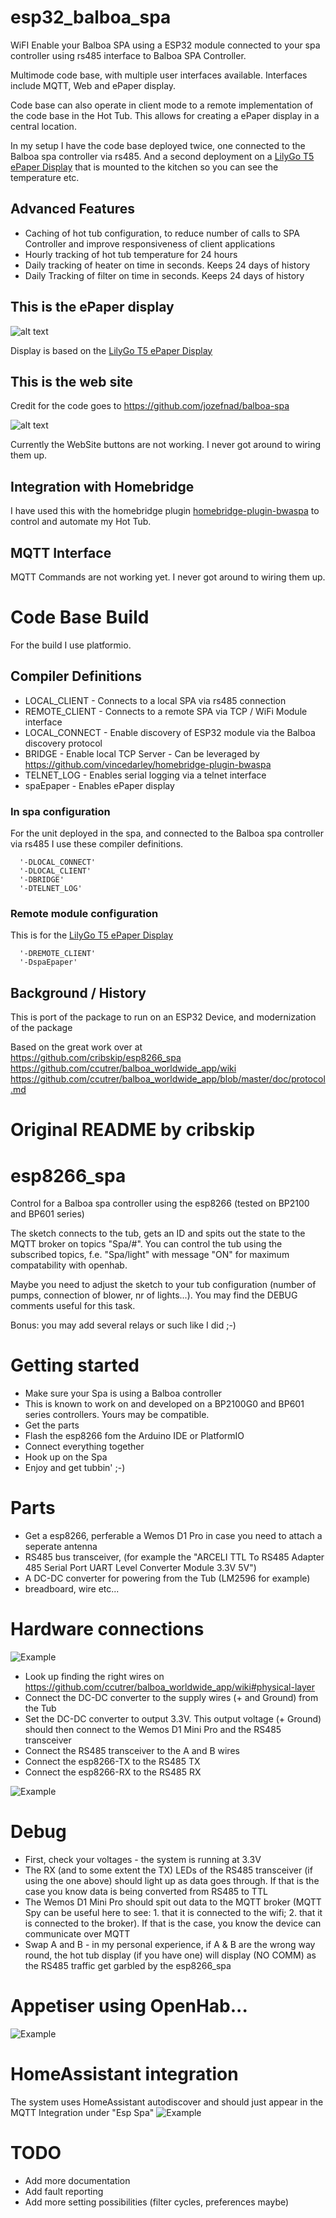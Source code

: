 # esp32_balboa_spa

WiFI Enable your Balboa SPA using a ESP32 module connected to your spa controller using rs485 interface to Balboa SPA Controller.

Multimode code base, with multiple user interfaces available.  Interfaces include MQTT, Web and ePaper display.

Code base can also operate in client mode to a remote implementation of the code base in the Hot Tub.  This allows for creating a ePaper display in a central location.

In my setup I have the code base deployed twice, one connected to the Balboa spa controller via rs485.  And a second deployment on a [LilyGo T5 ePaper Display](https://www.lilygo.cc/en-ca/products/t5-4-7-inch-e-paper-v2-3?srsltid=AfmBOopva5B_jxFAsa86Fn75lR66ZpcsqNLJEqPG4Axu8zeuCEEeqI0D) that is mounted to the kitchen so you can see the temperature etc.

## Advanced Features

* Caching of hot tub configuration, to reduce number of calls to SPA Controller and improve responsiveness of client applications
* Hourly tracking of hot tub temperature for 24 hours
* Daily tracking of heater on time in seconds. Keeps 24 days of history
* Daily Tracking of filter on time in seconds.  Keeps 24 days of history

## This is the ePaper display

![alt text](docs/ePaper-Sept2024.jpeg)

Display is based on the [LilyGo T5 ePaper Display](https://www.lilygo.cc/en-ca/products/t5-4-7-inch-e-paper-v2-3?srsltid=AfmBOopva5B_jxFAsa86Fn75lR66ZpcsqNLJEqPG4Axu8zeuCEEeqI0D)

## This is the web site
Credit for the code goes to https://github.com/jozefnad/balboa-spa

![alt text](docs/balboa-spa-web.png)

Currently the WebSite buttons are not working.  I never got around to wiring them up.

## Integration with Homebridge

I have used this with the homebridge plugin [homebridge-plugin-bwaspa](https://github.com/vincedarley/homebridge-plugin-bwaspa) to control and automate my Hot Tub.

## MQTT Interface

MQTT Commands are not working yet.  I never got around to wiring them up.

# Code Base Build

For the build I use platformio.

## Compiler Definitions

  * LOCAL_CLIENT - Connects to a local SPA via rs485 connection
  * REMOTE_CLIENT - Connects to a remote SPA via TCP / WiFi Module interface 
  * LOCAL_CONNECT - Enable discovery of ESP32 module via the Balboa discovery protocol
  * BRIDGE - Enable local TCP Server - Can be leveraged by https://github.com/vincedarley/homebridge-plugin-bwaspa
  * TELNET_LOG - Enables serial logging via a telnet interface
  * spaEpaper - Enables ePaper display

### In spa configuration

For the unit deployed in the spa, and connected to the Balboa spa controller via rs485 I use these compiler definitions.

```
  '-DLOCAL_CONNECT'
  '-DLOCAL_CLIENT'
  '-DBRIDGE'
  '-DTELNET_LOG'
```

### Remote module configuration

This is for the [LilyGo T5 ePaper Display](https://www.lilygo.cc/en-ca/products/t5-4-7-inch-e-paper-v2-3?srsltid=AfmBOopva5B_jxFAsa86Fn75lR66ZpcsqNLJEqPG4Axu8zeuCEEeqI0D)

```
  '-DREMOTE_CLIENT'
  '-DspaEpaper'
```

## Background / History

This is port of the package to run on an ESP32 Device, and modernization of the package

Based on the great work over at \
https://github.com/cribskip/esp8266_spa
https://github.com/ccutrer/balboa_worldwide_app/wiki
https://github.com/ccutrer/balboa_worldwide_app/blob/master/doc/protocol.md


# Original README by cribskip

# esp8266_spa
Control for a Balboa spa controller using the esp8266 (tested on BP2100 and BP601 series)

The sketch connects to the tub, gets an ID and spits out the state to the MQTT broker on topics "Spa/#".
You can control the tub using the subscribed topics, f.e. "Spa/light" with message "ON" for maximum compatability with openhab.

Maybe you need to adjust the sketch to your tub configuration (number of pumps, connection of blower, nr of lights...). You may find the DEBUG comments useful for this task.

Bonus: you may add several relays or such like I did ;-)

# Getting started
- Make sure your Spa is using a Balboa controller
- This is known to work on and developed on a BP2100G0 and BP601 series controllers. Yours may be compatible.
- Get the parts
- Flash the esp8266 fom the Arduino IDE or PlatformIO
- Connect everything together
- Hook up on the Spa
- Enjoy and get tubbin' ;-)

# Parts
- Get a esp8266, perferable a Wemos D1 Pro in case you need to attach a seperate antenna
- RS485 bus transceiver, (for example the "ARCELI TTL To RS485 Adapter 485 Serial Port UART Level Converter Module 3.3V 5V")
- A DC-DC converter for powering from the Tub (LM2596 for example)
- breadboard, wire etc...


# Hardware connections
![Example](https://github.com/EmmanuelLM/esp8266_spa/blob/master/esp8266_spa_bb.png)
- Look up finding the right wires on https://github.com/ccutrer/balboa_worldwide_app/wiki#physical-layer
- Connect the DC-DC converter to the supply wires (+ and Ground) from the Tub
- Set the DC-DC converter to output 3.3V. This output voltage (+ Ground) should then connect to the Wemos D1 Mini Pro and the RS485 transceiver
- Connect the RS485 transceiver to the A and B wires
- Connect the esp8266-TX to the RS485 TX
- Connect the esp8266-RX to the RS485 RX

![Example](https://github.com/EmmanuelLM/esp8266_spa/blob/master//PXL_20210101_104120166.jpg)

# Debug
- First, check your voltages - the system is running at 3.3V
- The RX (and to some extent the TX) LEDs of the RS485 transceiver (if using the one above) should light up as data goes through. If that is the case you know data is being converted from RS485 to TTL
- The Wemos D1 Mini Pro should spit out data to the MQTT broker (MQTT Spy can be useful here to see: 1. that it is connected to the wifi; 2. that it is connected to the broker). If that is the case, you know the device can communicate over MQTT
- Swap A and B - in my personal experience, if A & B are the wrong way round, the hot tub display (if you have one) will display (NO COMM) as the RS485 traffic get garbled by the esp8266_spa

# Appetiser using OpenHab...
![Example](https://github.com/cribskip/esp8266_spa/blob/master/spa_openhab.png)

# HomeAssistant integration
The system uses HomeAssistant autodiscover and should just appear in the MQTT Integration under "Esp Spa"
![Example](https://github.com/EmmanuelLM/esp8266_spa/blob/master//Hassio.png)

# TODO
- Add more documentation
- Add fault reporting
- Add more setting possibilities (filter cycles, preferences maybe)
